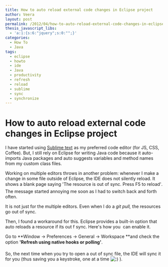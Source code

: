 ```yaml
---
title: How to auto reload external code changes in Eclipse project
author: Veera
layout: post
permalink: /2012/04/how-to-auto-reload-external-code-changes-in-eclipse-project/
thesis_javascript_libs:
  - 'a:1:{s:6:"jquery";s:0:"";}'
categories:
  - How To
  - Java
tags:
  - eclipse
  - howto
  - ide
  - Java
  - productivity
  - refresh
  - reload
  - sublime
  - sync
  - synchronize
---
```

# How to auto reload external code changes in Eclipse project

I have started using [Sublime text][1] as my preferred code editor (for JS, CSS, Coffee). But, I still rely on Eclipse for writing Java code because it auto-imports Java packages and auto suggests variables and method names from my custom class files.

 [1]: http://veerasundar.com/blog/2012/03/unix-alias-with-parameters-or-opening-sublime-text-editor-from-command-line/

Working on multiple editors throws in another problem: whenever I make a change in some file outside of Eclipse, the IDE does not silently reload. It shows a blank page saying 'The resource is out of sync. Press F5 to reload'. The message started annoying me soon as I had to switch back and forth often.

It is not just for the multiple editors. Even when I do a *git pull,* the resources go out of sync.

Then, I found a workaround for this. Eclipse provides a built-in option that auto reloads a resource if its out f sync. Here's how you  can enable it.

Go to **Window -> Preferences -> General -> Workspace **and check the option **'Refresh using native hooks or polling'**.

So, the next time when you try to open a out of sync file, the IDE will sync it for you (thus saving you a keystroke, one at a time ![:)][2] ).

 [2]: http://veerasundar.com/blog/wp-includes/images/smilies/icon_smile.gif